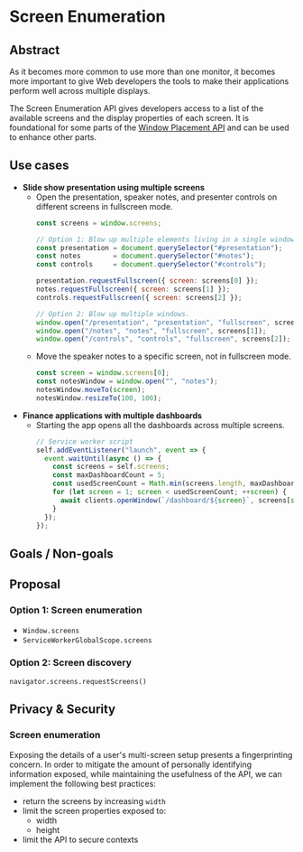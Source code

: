 # Screen Enumeration

## Abstract

As it becomes more common to use more than one monitor, it becomes more important to give Web developers the tools to make their applications perform well across multiple displays.

The Screen Enumeration API gives developers access to a list of the available screens and the display properties of each screen. It is foundational for some parts of the [Window Placement API](https://github.com/spark008/window-placement) and can be used to enhance other parts.

## Use cases

* **Slide show presentation using multiple screens**
  * Open the presentation, speaker notes, and presenter controls on different screens in fullscreen mode.
    ```js
    const screens = window.screens;

    // Option 1: Blow up multiple elements living in a single window.
    const presentation = document.querySelector("#presentation");
    const notes        = document.querySelector("#notes");
    const controls     = document.querySelector("#controls");

    presentation.requestFullscreen({ screen: screens[0] });
    notes.requestFullscreen({ screen: screens[1] });
    controls.requestFullscreen({ screen: screens[2] });

    // Option 2: Blow up multiple windows.
    window.open("/presentation", "presentation", "fullscreen", screens[0]);
    window.open("/notes", "notes", "fullscreen", screens[1]);
    window.open("/controls", "controls", "fullscreen", screens[2]);
    ```
  * Move the speaker notes to a specific screen, not in fullscreen mode.
    ```js
    const screen = window.screens[0];
    const notesWindow = window.open("", "notes");
    notesWindow.moveTo(screen);
    notesWindow.resizeTo(100, 100);
    ```
* **Finance applications with multiple dashboards**
  * Starting the app opens all the dashboards across multiple screens.
    ```js
    // Service worker script
    self.addEventListener("launch", event => {
      event.waitUntil(async () => {
        const screens = self.screens;
        const maxDashboardCount = 5;
        const usedScreenCount = Math.min(screens.length, maxDashboardCount);
        for (let screen = 1; screen < usedScreenCount; ++screen) {
          await clients.openWindow(`/dashboard/${screen}`, screens[screen]);
        }
      });
    });
    ```

## Goals / Non-goals

## Proposal

### Option 1: Screen enumeration

* `Window.screens`
* `ServiceWorkerGlobalScope.screens`

### Option 2: Screen discovery

`navigator.screens.requestScreens()`


## Privacy & Security

### Screen enumeration

Exposing the details of a user's multi-screen setup presents a fingerprinting concern.
In order to mitigate the amount of personally identifying information exposed, while maintaining the usefulness of the API, we can implement the following best practices:
* return the screens by increasing `width`
* limit the screen properties exposed to:
  * width
  * height
* limit the API to secure contexts
